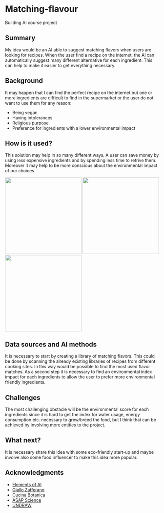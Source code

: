 # Matching-flavour
Building AI course project

## Summary
My idea would be an AI able to suggest matching flavors when users are looking for recipes.
When the user find a recipe on the internet, the AI can automatically suggest many different alternative for each ingredient. This can help to make it easier to get everything necessary.

## Background
It may happen that I can find the perfect recipe on the internet but one or more ingredients are difficult to find in the supermarket or the user do not want to use them for any reason:
* Being vegan
* Having intolerances
* Religious purpose
* Preference for ingredients with a lower environmental impact

## How is it used?
This solution may help in so many different ways. A user can save money by using less expensive ingredients and by spending less time to retrive them. Moreover it may help to be more conscious about the environmental impact of our choices.

<img src="https://github.com/n1c090/Matching-flavours/blob/main/undraw_diet_ghvw.png" width="250"> <img src="https://github.com/n1c090/Matching-flavours/blob/main/undraw_personal_settings_kihd.png" width="250"> <img src="https://github.com/n1c090/Matching-flavours/blob/main/undraw_breakfast_psiw.png" width="250">

## Data sources and AI methods
It is necessary to start by creating a library of matching flavors. This could be done by scanning the already existing libraries of recipes from different cooking sites.
In this way would be possible to find the most used flavor matches.
As a second step it is necessary to find an environmental index impact for each ingredients to allow the user to prefer more environmental friendly ingredients.

## Challenges
The most challenging obstacle will be the environmental score for each ingredients since it is hard to get the index for water usage, energy consumption etc. necessary to grew/breed the food, but I think that can be achieved by involving more entities to the project.

## What next?
It is necessary share this idea with some eco-friendly start-up and maybe involve also some food influencer to make this idea more popular.

## Acknowledgments
* [Elements of AI](https://www.elementsofai.com/)
* [Giallo Zafferano](https://www.giallozafferano.it/)
* [Cucina Botanica](https://www.cucinabotanica.com/)
* [ASAP Science](https://www.youtube.com/watch?v=8ZiD2W8vSXE)
* [UNDRAW](https://undraw.co/)
